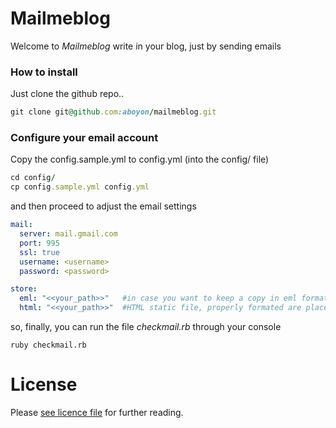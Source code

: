 # Mailmeblog

Welcome to *Mailmeblog* write in your blog, just by sending emails

### How to install

Just clone the github repo..

```ruby
git clone git@github.com:aboyon/mailmeblog.git
```
### Configure your email account

Copy the config.sample.yml to config.yml (into the config/ file)

```ruby
cd config/
cp config.sample.yml config.yml
```
and then proceed to adjust the email settings

```yaml
mail:
  server: mail.gmail.com
  port: 995
  ssl: true
  username: <username>
  password: <password>

store:
  eml: "<<your_path>>"   #in case you want to keep a copy in eml format
  html: "<<your_path>>"  #HTML static file, properly formated are placed into this folder
```

so, finally, you can run the file *checkmail.rb* through your console
```
ruby checkmail.rb
```

# License

Please [see licence file](https://github.com/aboyon/mailmeblog/blob/master/LICENCE) for further reading.